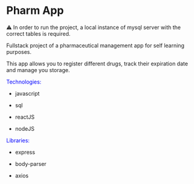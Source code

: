 # Pharm App


:warning: In order to run the project, a local instance of mysql server with the correct tables is required.

Fullstack project of a pharmaceutical management app for self learning purposes.

This app allows you to register different drugs, track their expiration date and manage you storage.

<span style="color:blue">Technologies:</span>

* javascript 

* sql 

* reactJS 

* nodeJS

<span style="color:blue">Libraries:</span>

* express

* body-parser

* axios
 

